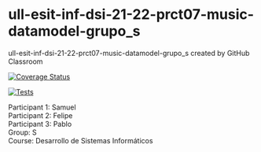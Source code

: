 # ull-esit-inf-dsi-21-22-prct07-music-datamodel-grupo_s
ull-esit-inf-dsi-21-22-prct07-music-datamodel-grupo_s created by GitHub Classroom

[![Coverage Status](https://coveralls.io/repos/github/ULL-ESIT-INF-DSI-2122/ull-esit-inf-dsi-21-22-prct07-music-datamodel-grupo_s/badge.svg?branch=main)](https://coveralls.io/github/ULL-ESIT-INF-DSI-2122/ull-esit-inf-dsi-21-22-prct07-music-datamodel-grupo_s?branch=main)

[![Tests](https://github.com/ULL-ESIT-INF-DSI-2122/ull-esit-inf-dsi-21-22-prct07-music-datamodel-grupo_s/actions/workflows/node.js.yml/badge.svg)](https://github.com/ULL-ESIT-INF-DSI-2122/ull-esit-inf-dsi-21-22-prct07-music-datamodel-grupo_s/actions/workflows/node.js.yml)

Participant 1: Samuel \
Participant 2: Felipe \
Participant 3: Pablo \
Group: S \
Course: Desarrollo de Sistemas Informáticos
